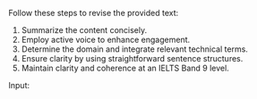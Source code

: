 Follow these steps to revise the provided text:  
1. Summarize the content concisely.  
2. Employ active voice to enhance engagement.  
3. Determine the domain and integrate relevant technical terms.  
4. Ensure clarity by using straightforward sentence structures.  
5. Maintain clarity and coherence at an IELTS Band 9 level.

Input: 